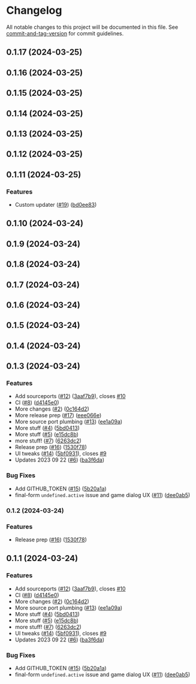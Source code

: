 # Changelog

All notable changes to this project will be documented in this file. See [commit-and-tag-version](https://github.com/absolute-version/commit-and-tag-version) for commit guidelines.

## 0.1.17 (2024-03-25)

## 0.1.16 (2024-03-25)

## 0.1.15 (2024-03-25)

## 0.1.14 (2024-03-25)

## 0.1.13 (2024-03-25)

## 0.1.12 (2024-03-25)

## 0.1.11 (2024-03-25)


### Features

* Custom updater ([#19](https://github.com/mikew/wadpunk/issues/19)) ([bd0ee83](https://github.com/mikew/wadpunk/commit/bd0ee83ed7fdd3a892aeea2481911c134f7431e9))

## 0.1.10 (2024-03-24)

## 0.1.9 (2024-03-24)

## 0.1.8 (2024-03-24)

## 0.1.7 (2024-03-24)

## 0.1.6 (2024-03-24)

## 0.1.5 (2024-03-24)

## 0.1.4 (2024-03-24)

## 0.1.3 (2024-03-24)


### Features

* Add sourceports ([#12](https://github.com/mikew/gzdoom-launcher/issues/12)) ([3aaf7b9](https://github.com/mikew/gzdoom-launcher/commit/3aaf7b9ff875e6bbb4cc3a6590e2d3f5abf13e58)), closes [#10](https://github.com/mikew/gzdoom-launcher/issues/10)
* CI ([#8](https://github.com/mikew/gzdoom-launcher/issues/8)) ([d4145e0](https://github.com/mikew/gzdoom-launcher/commit/d4145e07ac0c1c6250248785f98fe69a242008f5))
* More changes ([#2](https://github.com/mikew/gzdoom-launcher/issues/2)) ([0c164d2](https://github.com/mikew/gzdoom-launcher/commit/0c164d2c294c19707c2828d4e0af16aad1940222))
* More release prep ([#17](https://github.com/mikew/gzdoom-launcher/issues/17)) ([eee066e](https://github.com/mikew/gzdoom-launcher/commit/eee066e0886274be7ba15d71a475fce0dd333e58))
* More source port plumbing ([#13](https://github.com/mikew/gzdoom-launcher/issues/13)) ([ee1a09a](https://github.com/mikew/gzdoom-launcher/commit/ee1a09a41feb9a9b611230ef2a11091479333528))
* More stuff ([#4](https://github.com/mikew/gzdoom-launcher/issues/4)) ([5bd0413](https://github.com/mikew/gzdoom-launcher/commit/5bd0413314566dee7e151a91f7759fe5dda95d0d))
* More stuff ([#5](https://github.com/mikew/gzdoom-launcher/issues/5)) ([e15dc8b](https://github.com/mikew/gzdoom-launcher/commit/e15dc8be0aef5ee5621a6f94f50ec7147b650392))
* more stuff! ([#7](https://github.com/mikew/gzdoom-launcher/issues/7)) ([6263dc2](https://github.com/mikew/gzdoom-launcher/commit/6263dc2e9677adfedb4ee87b541691123ae7514e))
* Release prep ([#16](https://github.com/mikew/gzdoom-launcher/issues/16)) ([1530f78](https://github.com/mikew/gzdoom-launcher/commit/1530f781a639788bf8fe1b6f516f14e11ff42d03))
* UI tweaks ([#14](https://github.com/mikew/gzdoom-launcher/issues/14)) ([5bf0931](https://github.com/mikew/gzdoom-launcher/commit/5bf0931418cc89db411c333f53558940d9fc1f87)), closes [#9](https://github.com/mikew/gzdoom-launcher/issues/9)
* Updates 2023 09 22 ([#6](https://github.com/mikew/gzdoom-launcher/issues/6)) ([ba3f6da](https://github.com/mikew/gzdoom-launcher/commit/ba3f6da54cca65cf589374f1f02abb9fc4e83d77))


### Bug Fixes

* Add GITHUB_TOKEN ([#15](https://github.com/mikew/gzdoom-launcher/issues/15)) ([5b20a1a](https://github.com/mikew/gzdoom-launcher/commit/5b20a1acaae4e7b3819e6e4a49d23e0a69ef67f5))
* final-form `undefined.active` issue and game dialog UX ([#11](https://github.com/mikew/gzdoom-launcher/issues/11)) ([dee0ab5](https://github.com/mikew/gzdoom-launcher/commit/dee0ab5680a0a56ea531cfeaf43c482365f9f9ac))

### 0.1.2 (2024-03-24)


### Features

* Release prep ([#16](https://github.com/mikew/wadpunk/issues/16)) ([1530f78](https://github.com/mikew/wadpunk/commit/1530f781a639788bf8fe1b6f516f14e11ff42d03))

## 0.1.1 (2024-03-24)


### Features

* Add sourceports ([#12](https://github.com/mikew/gzdoom-launcher/issues/12)) ([3aaf7b9](https://github.com/mikew/gzdoom-launcher/commit/3aaf7b9ff875e6bbb4cc3a6590e2d3f5abf13e58)), closes [#10](https://github.com/mikew/gzdoom-launcher/issues/10)
* CI ([#8](https://github.com/mikew/gzdoom-launcher/issues/8)) ([d4145e0](https://github.com/mikew/gzdoom-launcher/commit/d4145e07ac0c1c6250248785f98fe69a242008f5))
* More changes ([#2](https://github.com/mikew/gzdoom-launcher/issues/2)) ([0c164d2](https://github.com/mikew/gzdoom-launcher/commit/0c164d2c294c19707c2828d4e0af16aad1940222))
* More source port plumbing ([#13](https://github.com/mikew/gzdoom-launcher/issues/13)) ([ee1a09a](https://github.com/mikew/gzdoom-launcher/commit/ee1a09a41feb9a9b611230ef2a11091479333528))
* More stuff ([#4](https://github.com/mikew/gzdoom-launcher/issues/4)) ([5bd0413](https://github.com/mikew/gzdoom-launcher/commit/5bd0413314566dee7e151a91f7759fe5dda95d0d))
* More stuff ([#5](https://github.com/mikew/gzdoom-launcher/issues/5)) ([e15dc8b](https://github.com/mikew/gzdoom-launcher/commit/e15dc8be0aef5ee5621a6f94f50ec7147b650392))
* more stuff! ([#7](https://github.com/mikew/gzdoom-launcher/issues/7)) ([6263dc2](https://github.com/mikew/gzdoom-launcher/commit/6263dc2e9677adfedb4ee87b541691123ae7514e))
* UI tweaks ([#14](https://github.com/mikew/gzdoom-launcher/issues/14)) ([5bf0931](https://github.com/mikew/gzdoom-launcher/commit/5bf0931418cc89db411c333f53558940d9fc1f87)), closes [#9](https://github.com/mikew/gzdoom-launcher/issues/9)
* Updates 2023 09 22 ([#6](https://github.com/mikew/gzdoom-launcher/issues/6)) ([ba3f6da](https://github.com/mikew/gzdoom-launcher/commit/ba3f6da54cca65cf589374f1f02abb9fc4e83d77))


### Bug Fixes

* Add GITHUB_TOKEN ([#15](https://github.com/mikew/gzdoom-launcher/issues/15)) ([5b20a1a](https://github.com/mikew/gzdoom-launcher/commit/5b20a1acaae4e7b3819e6e4a49d23e0a69ef67f5))
* final-form `undefined.active` issue and game dialog UX ([#11](https://github.com/mikew/gzdoom-launcher/issues/11)) ([dee0ab5](https://github.com/mikew/gzdoom-launcher/commit/dee0ab5680a0a56ea531cfeaf43c482365f9f9ac))
